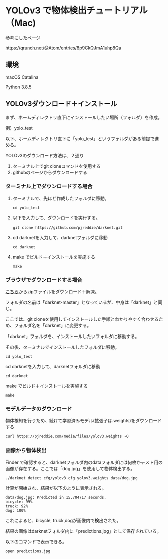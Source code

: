 # YOLOv3 で物体検出チュートリアル（Mac)

参考にしたページ

https://qrunch.net/@Atom/entries/8p9CkQJmA1uhp8Qa

## 環境

macOS Catalina

Python 3.8.5

## YOLOv3ダウンロード＋インストール

まず、ホームディレクトリ直下にインストールしたい場所（フォルダ）を作成。

例）yolo_test

以下、ホームディレクトリ直下に「yolo_test」というフォルダがある前提で進める。

YOLOv3のダウンロード方法は、２通り

1. ターミナル上でgit cloneコマンドを使用する
2. githubのページからダウンロードする

### ターミナル上でダウンロードする場合

1. ターミナルで、先ほど作成したフォルダに移動。

   ```
   cd yolo_test
   ```

   

2. 以下を入力して、ダウンロードを実行する。

   ```UNIX
   git clone https://github.com/pjreddie/darknet.git
   ```

3. cd darknetを入力して、darknetフォルダに移動

   ```
   cd darknet
   ```

4. make でビルド＋インストールを実施する

   ```
   make
   ```

### ブラウザでダウンロードする場合

[こちら](https://github.com/pjreddie/darknet)からzipファイルをダウンロード＋解凍。

フォルダの名前は「darknet-master」となっているが、中身は「darknet」と同じ。

ここでは、git cloneを使用してインストールした手順とわかりやすく合わせるため、フォルダ名を「darknet」に変更する。



「darknet」フォルダを、インストールしたいフォルダに移動する。

その後、ターミナルでインストールしたフォルダに移動。

```
cd yolo_test
```

cd darknetを入力して、darknetフォルダに移動

```
cd darknet
```

make でビルド＋インストールを実施する

```
make
```

### モデルデータのダウンロード

物体検知を行うため、続けて学習済みモデル(拡張子は.weights)をダウンロードする

```
curl https://pjreddie.com/media/files/yolov3.weights -O  
```

### 画像から物体検出

Finder で確認すると、darknetフォルダ内のdataフォルダには何枚かテスト用の画像が存在する。ここでは「dog.jpg」を使用して物体検出する。

```
./darknet detect cfg/yolov3.cfg yolov3.weights data/dog.jpg
```

計算が開始され、結果が以下のように表示される。

```
data/dog.jpg: Predicted in 15.704717 seconds.
bicycle: 99%
truck: 92%
dog: 100%
```

これによると、bicycle, truck,dogが画像内で検出された。

結果の画像はdarknetフォルダ内に「predictions.jpg」として保存されている。

以下のコマンドで表示できる。

```
open predictions.jpg  
```


